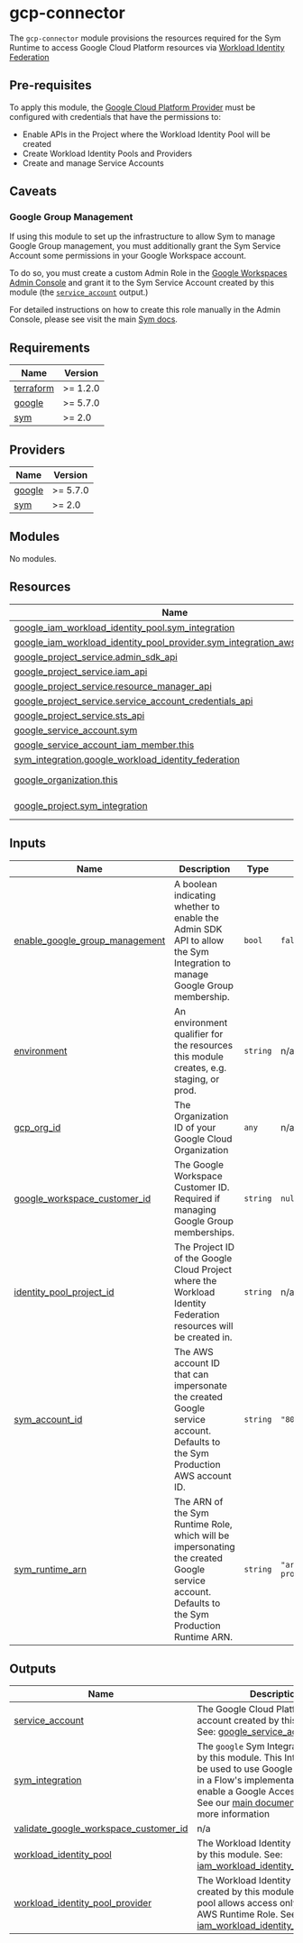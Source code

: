 # gcp-connector

The `gcp-connector` module provisions the resources required for the Sym Runtime to access Google Cloud Platform 
resources via [Workload Identity Federation](https://cloud.google.com/iam/docs/workload-identity-federation)

## Pre-requisites
To apply this module, the [Google Cloud Platform Provider](https://registry.terraform.io/providers/hashicorp/google/latest/docs) 
must be configured with credentials that have the permissions to:
  - Enable APIs in the Project where the Workload Identity Pool will be created
  - Create Workload Identity Pools and Providers
  - Create and manage Service Accounts

## Caveats
### Google Group Management
If using this module to set up the infrastructure to allow Sym to manage Google Group management, you must additionally
grant the Sym Service Account some permissions in your Google Workspace account.

To do so, you must create a custom Admin Role in the [Google Workspaces Admin Console](https://admin.google.com/ac/roles)
and grant it to the Sym Service Account created by this module (the [`service_account`](#output\_service\_account) output.)

For detailed instructions on how to create this role manually in the Admin Console, please see visit the main 
[Sym docs](https://docs.symops.com/docs/google).

<!-- BEGINNING OF PRE-COMMIT-TERRAFORM DOCS HOOK -->
## Requirements

| Name | Version |
|------|---------|
| <a name="requirement_terraform"></a> [terraform](#requirement\_terraform) | >= 1.2.0 |
| <a name="requirement_google"></a> [google](#requirement\_google) | >= 5.7.0 |
| <a name="requirement_sym"></a> [sym](#requirement\_sym) | >= 2.0 |

## Providers

| Name | Version |
|------|---------|
| <a name="provider_google"></a> [google](#provider\_google) | >= 5.7.0 |
| <a name="provider_sym"></a> [sym](#provider\_sym) | >= 2.0 |

## Modules

No modules.

## Resources

| Name | Type |
|------|------|
| [google_iam_workload_identity_pool.sym_integration](https://registry.terraform.io/providers/hashicorp/google/latest/docs/resources/iam_workload_identity_pool) | resource |
| [google_iam_workload_identity_pool_provider.sym_integration_aws_provider](https://registry.terraform.io/providers/hashicorp/google/latest/docs/resources/iam_workload_identity_pool_provider) | resource |
| [google_project_service.admin_sdk_api](https://registry.terraform.io/providers/hashicorp/google/latest/docs/resources/project_service) | resource |
| [google_project_service.iam_api](https://registry.terraform.io/providers/hashicorp/google/latest/docs/resources/project_service) | resource |
| [google_project_service.resource_manager_api](https://registry.terraform.io/providers/hashicorp/google/latest/docs/resources/project_service) | resource |
| [google_project_service.service_account_credentials_api](https://registry.terraform.io/providers/hashicorp/google/latest/docs/resources/project_service) | resource |
| [google_project_service.sts_api](https://registry.terraform.io/providers/hashicorp/google/latest/docs/resources/project_service) | resource |
| [google_service_account.sym](https://registry.terraform.io/providers/hashicorp/google/latest/docs/resources/service_account) | resource |
| [google_service_account_iam_member.this](https://registry.terraform.io/providers/hashicorp/google/latest/docs/resources/service_account_iam_member) | resource |
| [sym_integration.google_workload_identity_federation](https://registry.terraform.io/providers/symopsio/sym/latest/docs/resources/integration) | resource |
| [google_organization.this](https://registry.terraform.io/providers/hashicorp/google/latest/docs/data-sources/organization) | data source |
| [google_project.sym_integration](https://registry.terraform.io/providers/hashicorp/google/latest/docs/data-sources/project) | data source |

## Inputs

| Name | Description | Type | Default | Required |
|------|-------------|------|---------|:--------:|
| <a name="input_enable_google_group_management"></a> [enable\_google\_group\_management](#input\_enable\_google\_group\_management) | A boolean indicating whether to enable the Admin SDK API to allow the Sym Integration to manage Google Group membership. | `bool` | `false` | no |
| <a name="input_environment"></a> [environment](#input\_environment) | An environment qualifier for the resources this module creates, e.g. staging, or prod. | `string` | n/a | yes |
| <a name="input_gcp_org_id"></a> [gcp\_org\_id](#input\_gcp\_org\_id) | The Organization ID of your Google Cloud Organization | `any` | n/a | yes |
| <a name="input_google_workspace_customer_id"></a> [google\_workspace\_customer\_id](#input\_google\_workspace\_customer\_id) | The Google Workspace Customer ID. Required if managing Google Group memberships. | `string` | `null` | no |
| <a name="input_identity_pool_project_id"></a> [identity\_pool\_project\_id](#input\_identity\_pool\_project\_id) | The Project ID of the Google Cloud Project where the Workload Identity Federation resources will be created in. | `string` | n/a | yes |
| <a name="input_sym_account_id"></a> [sym\_account\_id](#input\_sym\_account\_id) | The AWS account ID that can impersonate the created Google service account. Defaults to the Sym Production AWS account ID. | `string` | `"803477428605"` | no |
| <a name="input_sym_runtime_arn"></a> [sym\_runtime\_arn](#input\_sym\_runtime\_arn) | The ARN of the Sym Runtime Role, which will be impersonating the created Google service account. Defaults to the Sym Production Runtime ARN. | `string` | `"arn:aws:iam::803477428605:role/phoenix-prod-runtime"` | no |

## Outputs

| Name | Description |
|------|-------------|
| <a name="output_service_account"></a> [service\_account](#output\_service\_account) | The Google Cloud Platform service account created by this module. See: [google\_service\_account](https://registry.terraform.io/providers/hashicorp/google/latest/docs/resources/google_service_account) |
| <a name="output_sym_integration"></a> [sym\_integration](#output\_sym\_integration) | The `google` Sym Integration created by this module. This Integration may be used to use Google SDK methods in a Flow's implementation, or enable a Google Access Strategy. See our [main documentation](https://docs.symops.com/docs/google) for more information |
| <a name="output_validate_google_workspace_customer_id"></a> [validate\_google\_workspace\_customer\_id](#output\_validate\_google\_workspace\_customer\_id) | n/a |
| <a name="output_workload_identity_pool"></a> [workload\_identity\_pool](#output\_workload\_identity\_pool) | The Workload Identity Pool created by this module. See: [iam\_workload\_identity\_pool](https://registry.terraform.io/providers/hashicorp/google/latest/docs/resources/iam_workload_identity_pool) |
| <a name="output_workload_identity_pool_provider"></a> [workload\_identity\_pool\_provider](#output\_workload\_identity\_pool\_provider) | The Workload Identity Pool Provider created by this module. The identity pool allows access only to the Sym AWS Runtime Role. See: [iam\_workload\_identity\_pool\_provider](https://registry.terraform.io/providers/hashicorp/google/latest/docs/resources/iam_workload_identity_pool_provider) |
<!-- END OF PRE-COMMIT-TERRAFORM DOCS HOOK -->
